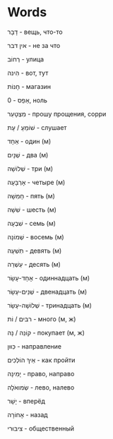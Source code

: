 # Words

דָבָר - вещь, что-то

אין דבר - не за что

רְחוֹב - улица

הִינה - вот, тут

חָנוֹת - магазин

אֵפֵס - 0, ноль

מִצְטָעֵר - прошу прощения, сорри

שׁוֹמֵעָ / עָת - слушает

אֵחָד - один (м)

שְׁנָיִם - два (м)

שְׁלוֹשָׁה - три (м)

אָרְבָּעָה - четыре (м)

חָמִשָׁה - пять (м)

שִׁשָׁה - шесть (м)

שִׁבְעָה - семь (м)

שְׁמוֹנָה - восемь (м)

תִשְׁעָה - девять (м)

עֵשְׁרֵה - десять (м)

אָחָד-עָשָׂר - одиннадцать (м)

שְׁנֵים-עָשָׂר - двенадцать (м)

שְׁלוֹשָׁה-עָשָׂר - тринадцать (м)

רבּים / וֹת - много (м, ж)

קוֹנֵה / נָה - покупает (м, ж)

כִּוּוּן - направление

אֵיךְ הוֹלְכִים - как пройти

יָמִינָה - право, направо

שְׂמואֹלָה - лево, налево

יָשָׁר - вперёд

אָחוֹרָה - назад

ציבּוּרי - общественный

